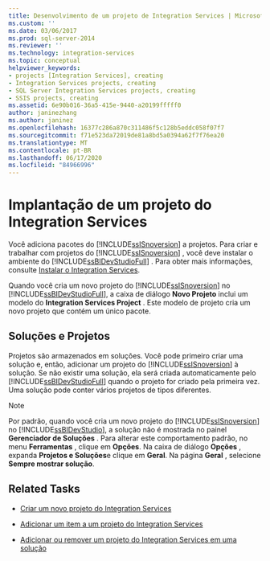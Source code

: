 ```yaml
---
title: Desenvolvimento de um projeto de Integration Services | Microsoft Docs
ms.custom: ''
ms.date: 03/06/2017
ms.prod: sql-server-2014
ms.reviewer: ''
ms.technology: integration-services
ms.topic: conceptual
helpviewer_keywords:
- projects [Integration Services], creating
- Integration Services projects, creating
- SQL Server Integration Services projects, creating
- SSIS projects, creating
ms.assetid: 6e90b016-36a5-415e-9440-a20199fffff0
author: janinezhang
ms.author: janinez
ms.openlocfilehash: 16377c286a870c311486f5c128b5eddc058f07f7
ms.sourcegitcommit: f71e523da72019de81a8bd5a0394a62f7f76ea20
ms.translationtype: MT
ms.contentlocale: pt-BR
ms.lasthandoff: 06/17/2020
ms.locfileid: "84966996"
---
```

# <a name="development-of-an-integration-services-project"></a>Implantação de um projeto do Integration Services
  Você adiciona pacotes do [!INCLUDE[ssISnoversion](../includes/ssisnoversion-md.md)] a projetos. Para criar e trabalhar com projetos do [!INCLUDE[ssISnoversion](../includes/ssisnoversion-md.md)] , você deve instalar o ambiente do [!INCLUDE[ssBIDevStudioFull](../includes/ssbidevstudiofull-md.md)] . Para obter mais informações, consulte [Instalar o Integration Services](install-windows/install-integration-services.md).  
  
 Quando você cria um novo projeto do [!INCLUDE[ssISnoversion](../includes/ssisnoversion-md.md)] no [!INCLUDE[ssBIDevStudioFull](../includes/ssbidevstudiofull-md.md)], a caixa de diálogo **Novo Projeto** inclui um modelo do **Integration Services Project** . Este modelo de projeto cria um novo projeto que contém um único pacote.  
  
## <a name="projects-and-solutions"></a>Soluções e Projetos  
 Projetos são armazenados em soluções. Você pode primeiro criar uma solução e, então, adicionar um projeto do [!INCLUDE[ssISnoversion](../includes/ssisnoversion-md.md)] à solução. Se não existir uma solução, ela será criada automaticamente pelo [!INCLUDE[ssBIDevStudioFull](../includes/ssbidevstudiofull-md.md)] quando o projeto for criado pela primeira vez. Uma solução pode conter vários projetos de tipos diferentes.  
  
> [!NOTE]  
>  Por padrão, quando você cria um novo projeto do [!INCLUDE[ssISnoversion](../includes/ssisnoversion-md.md)] no [!INCLUDE[ssBIDevStudio](../includes/ssbidevstudio-md.md)], a solução não é mostrada no painel **Gerenciador de Soluções** . Para alterar este comportamento padrão, no menu **Ferramentas** , clique em **Opções**. Na caixa de diálogo **Opções** , expanda **Projetos e Soluções**e clique em **Geral**. Na página **Geral** , selecione **Sempre mostrar solução**.  
  
## <a name="related-tasks"></a>Related Tasks  
  
-   [Criar um novo projeto do Integration Services](../../2014/integration-services/create-a-new-integration-services-project.md)  
  
-   [Adicionar um item a um projeto do Integration Services](../../2014/integration-services/add-an-item-to-an-integration-services-project.md)  
  
-   [Adicionar ou remover um projeto do Integration Services em uma solução](../../2014/integration-services/add-or-remove-an-integration-services-project-in-a-solution.md)  
  
  
